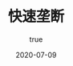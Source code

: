 ---
title: 快速垄断
cover:
  image: 'cloud.jpg'
  description: ''
date: '2020-07-09'
author:
  name: '兰天游'    
  picture: ''
excerpt: ''
---